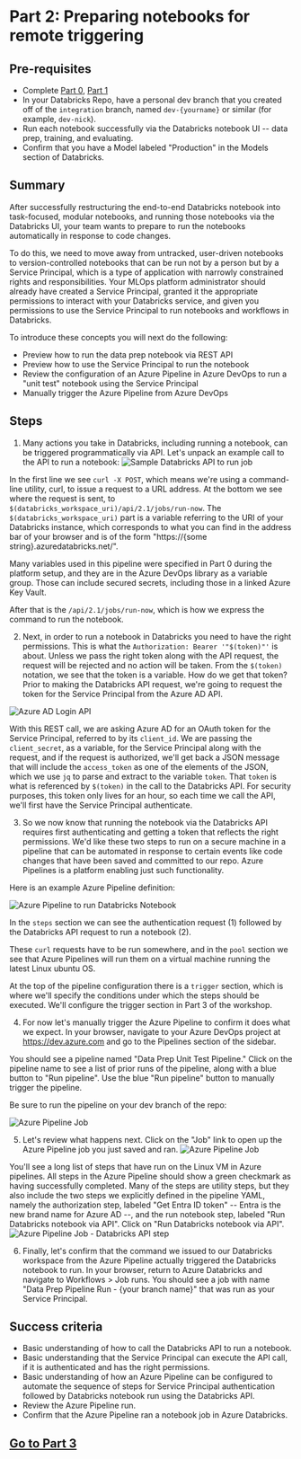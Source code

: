 
# Part 2:  Preparing notebooks for remote triggering

## Pre-requisites
- Complete [Part 0](part_0.md), [Part 1](part_1.md)
- In your Databricks Repo, have a personal dev branch that you created off of the `integration` branch, named `dev-{yourname}` or similar (for example, `dev-nick`). 
- Run each notebook successfully via the Databricks notebook UI -- data prep, training, and evaluating.
- Confirm that you have a Model labeled "Production" in the Models section of Databricks.

## Summary 
After successfully restructuring the end-to-end Databricks notebook into task-focused, modular notebooks, and running those notebooks via the Databricks UI, your team wants to prepare to run the notebooks automatically in response to code changes.

To do this, we need to move away from untracked, user-driven notebooks to version-controlled notebooks that can be run not by a person but by a Service Principal, which is a type of application with narrowly constrained rights and responsibilities. Your MLOps platform administrator should already have created a Service Principal, granted it the appropriate permissions to interact with your Databricks service, and given you permissions to use the Service Principal to run notebooks and workflows in Databricks.

To introduce these concepts you will next do the following:
- Preview how to run the data prep notebook via REST API 
- Preview how to use the Service Principal to run the notebook 
- Review the configuration of an Azure Pipeline in Azure DevOps to run a "unit test" notebook using the Service Principal
- Manually trigger the Azure Pipeline from Azure DevOps


## Steps
1. Many actions you take in Databricks, including running a notebook, can be triggered programmatically via API. Let's unpack an example call to the API to run a notebook:
![Sample Databricks API to run job](images/part_2_run_job.png)

In the first line we see `curl -X POST`, which means we're using a command-line utility, curl, to issue a request to a URL address.
At the bottom we see where the request is sent, to `$(databricks_workspace_uri)/api/2.1/jobs/run-now`. The `$(databricks_workspace_uri)` part is a variable referring to the URI of your Databricks instance, which corresponds to what you can find in the address bar of your browser and is of the form "https://{some string}.azuredatabricks.net/". 

Many variables used in this pipeline were specified in Part 0 during the platform setup, and they are in the Azure DevOps library as a variable group. Those can include secured secrets, including those in a linked Azure Key Vault.


After that is the `/api/2.1/jobs/run-now`, which is how we express the command to run the notebook.

2. Next, in order to run a notebook in Databricks you need to have the right permissions. This is what the `Authorization: Bearer '"$(token)"'` is about. Unless we pass the right token along with the API request, the request will be rejected and no action will be taken. From the `$(token)` notation, we see that the token is a variable. How do we get that token? Prior to making the Databricks API request, we're going to request the token for the Service Principal from the Azure AD API.

![Azure AD Login API](images/part_2_aad_login.png)

With this REST call, we are asking Azure AD for an OAuth token for the Service Principal, referred to by its `client_id`. We are passing the `client_secret`, as a variable, for the Service Principal along with the request, and if the request is authorized, we'll get back a JSON message that will include the `access_token` as one of the elements of the JSON, which we use `jq` to parse and extract to the variable `token`. That `token` is what is referenced by `$(token)` in the call to the Databricks API. For security purposes, this token only lives for an hour, so each time we call the API, we'll first have the Service Principal authenticate.

3. So we now know that running the notebook via the Databricks API requires first authenticating and getting a token that reflects the right permissions. We'd like these two steps to run on a secure machine in a pipeline that can be automated in response to certain events like code changes that have been saved and committed to our repo. Azure Pipelines is a platform enabling just such functionality. 

Here is an example Azure Pipeline definition:

![Azure Pipeline to run Databricks Notebook](images/part_2_azpipe_run_nb.png)

In the `steps` section we can see the authentication request (1) followed by the Databricks API request to run a notebook (2).

These `curl` requests have to be run somewhere, and in the `pool` section we see that Azure Pipelines will run them on a virtual machine running the latest Linux ubuntu OS.

At the top of the pipeline configuration there is a `trigger` section, which is where we'll specify the conditions under which the steps should be executed. We'll configure the trigger section in Part 3 of the workshop.

4. For now let's manually trigger the Azure Pipeline to confirm it does what we expect. In your browser, navigate to your Azure DevOps project at https://dev.azure.com and go to the Pipelines section of the sidebar.

You should see a pipeline named "Data Prep Unit Test Pipeline." Click on the pipeline name to see a list of prior runs of the pipeline, along with a blue button to "Run pipeline". Use the blue "Run pipeline" button to manually trigger the pipeline.

Be sure to run the pipeline on your dev branch of the repo:

![Azure Pipeline Job](images/part_2_ado_manual_trigger.png)

5. Let's review what happens next. Click on the "Job" link to open up the Azure Pipeline job you just saved and ran.
![Azure Pipeline Job](images/part_2_pipe_job.png)

You'll see a long list of steps that have run on the Linux VM in Azure pipelines. All steps in the Azure Pipeline should show a green checkmark as having successfully completed. Many of the steps are utility steps, but they also include the two steps we explicitly defined in the pipeline YAML, namely the authorization step, labeled "Get Entra ID token" -- Entra is the new brand name for Azure AD --, and the run notebook step, labeled "Run Databricks notebook via API". Click on "Run Databricks notebook via API".
![Azure Pipeline Job - Databricks API step](images/part_2_pipe_adb_step.png)

6. Finally, let's confirm that the command we issued to our Databricks workspace from the Azure Pipeline actually triggered the Databricks notebook to run. In your browser, return to Azure Databricks and navigate to Workflows > Job runs. You should see a job with name "Data Prep Pipeline Run - {your branch name}" that was run as your Service Principal.


## Success criteria
- Basic understanding of how to call the Databricks API to run a notebook.
- Basic understanding that the Service Principal can execute the API call, if it is authenticated and has the right permissions.
- Basic understanding of how an Azure Pipeline can be configured to automate the sequence of steps for Service Principal authentication followed by Databricks notebook run using the Databricks API.
- Review the Azure Pipeline run.
- Confirm that the Azure Pipeline ran a notebook job in Azure Databricks.


## [Go to Part 3](part_3.md)
